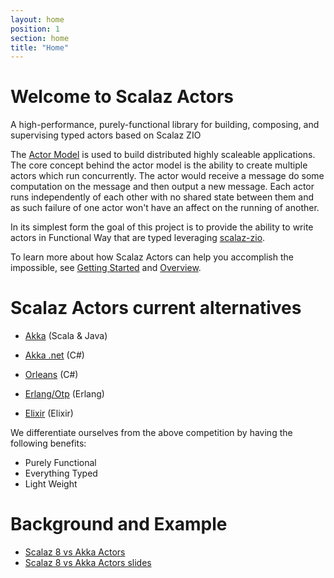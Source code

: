 ```yaml
---
layout: home
position: 1
section: home
title: "Home"
---
```


# Welcome to Scalaz Actors

A high-performance, purely-functional library for building, composing, and supervising typed actors based on Scalaz ZIO

The [Actor Model](https://en.wikipedia.org/wiki/Actor_model) is used to build distributed highly scaleable applications. The core concept behind the actor model is the ability to create multiple actors which run concurrently. The actor would receive a message do some computation on the message and then output a new message. Each actor runs independently of each other with no shared state between them and as such failure of one actor won't have an affect on the running of another.

In its simplest form the goal of this project is to provide the ability to write actors in Functional Way that are typed leveraging [scalaz-zio](https://github.com/scalaz/scalaz-zio).

To learn more about how Scalaz Actors can help you accomplish the impossible, see [Getting Started](getting_started.html) and [Overview](overview.html).

# Scalaz Actors current alternatives
- [Akka](https://akka.io) (Scala & Java)

- [Akka .net](https://getakka.net) (C#)

- [Orleans](https://dotnet.github.io/orleans/) (C#)

- [Erlang/Otp](http://www.erlang.org) (Erlang)

- [Elixir](https://elixir-lang.org) (Elixir)

We differentiate ourselves from the above competition by having the following benefits: 
- Purely Functional
- Everything Typed
- Light Weight

# Background and Example

- [Scalaz 8 vs Akka Actors](https://www.youtube.com/watch?v=Eihz7kqn6mU)
- [Scalaz 8 vs Akka Actors slides](https://www.slideshare.net/jdegoes/scalaz-8-vs-akka-actors)


